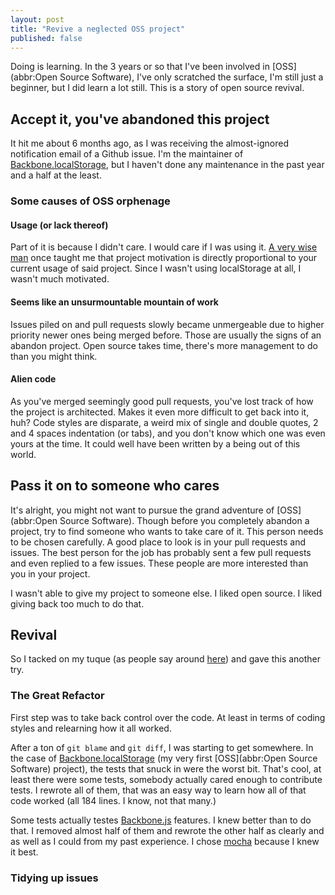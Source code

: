```yaml
---
layout: post
title: "Revive a neglected OSS project"
published: false
---
```

Doing is learning. In the 3 years or so that I've been involved in [OSS](abbr:Open Source Software), I've only scratched the surface, I'm still just a beginner, but I did learn a lot still. This is a story of open source revival.

## Accept it, you've abandoned this project

It hit me about 6 months ago, as I was receiving the almost-ignored notification email of a Github issue. I'm the maintainer of [Backbone.localStorage](http://github.com/jeromegn/backbone.localstorage), but I haven't done any maintenance in the past year and a half at the least.

### Some causes of OSS orphenage

#### Usage (or lack thereof)

Part of it is because I didn't care. I would care if I was using it. [A very wise man](http://labnotes.org) once taught me that project motivation is directly proportional to your current usage of said project. Since I wasn't using localStorage at all, I wasn't much motivated.

#### Seems like an unsurmountable mountain of work

Issues piled on and pull requests slowly became unmergeable due to higher priority newer ones being merged before. Those are usually the signs of an abandon project. Open source takes time, there's more management to do than you might think.

#### Alien code

As you've merged seemingly good pull requests, you've lost track of how the project is architected. Makes it even more difficult to get back into it, huh? Code styles are disparate, a weird mix of single and double quotes, 2 and 4 spaces indentation (or tabs), and you don't know which one was even yours at the time. It could well have been written by a being out of this world.

## Pass it on to someone who cares

It's alright, you might not want to pursue the grand adventure of [OSS](abbr:Open Source Software). Though before you completely abandon a project, try to find someone who wants to take care of it. This person needs to be chosen carefully. A good place to look is in your pull requests and issues. The best person for the job has probably sent a few pull requests and even replied to a few issues. These people are more interested than you in your project.

I wasn't able to give my project to someone else. I liked open source. I liked giving back too much to do that.

## Revival

So I tacked on my tuque (as people say around [here](http://en.wikipedia.org/wiki/Quebec)) and gave this another try.

### The Great Refactor

First step was to take back control over the code. At least in terms of coding styles and relearning how it all worked.

After a ton of `git blame` and `git diff`, I was starting to get somewhere. In the case of [Backbone.localStorage](http://github.com/jeromegn/backbone.localstorage) (my very first [OSS](abbr:Open Source Software) project), the tests that snuck in were the worst bit. That's cool, at least there were some tests, somebody actually cared enough to contribute tests. I rewrote all of them, that was an easy way to learn how all of that code worked (all 184 lines. I know, not that many.)

Some tests actually testes [Backbone.js](http://backbonejs.org) features. I knew better than to do that. I removed almost half of them and rewrote the other half as clearly and as well as I could from my past experience. I chose [mocha](http://visionmedia.github.com/mocha) because I knew it best.

### Tidying up issues

